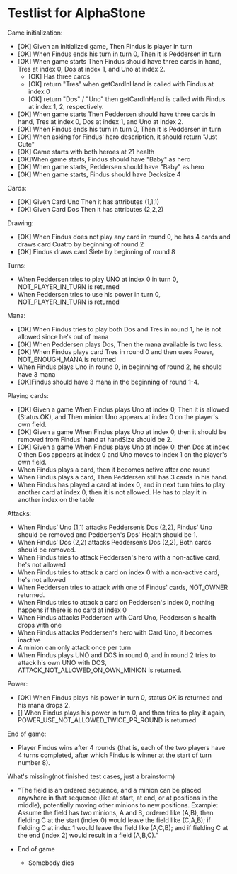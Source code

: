 Testlist for AlphaStone
====

Game initialization:
* [OK] Given an initialized game, Then Findus is player in turn
* [OK] When Findus ends his turn in turn 0, Then it is Peddersen in turn
* [OK] When game starts Then Findus should have three cards in hand, Tres at index 0, Dos at index 1, and Uno at index 2.
  * [OK] Has three cards
  * [OK] return "Tres" when getCardInHand is called with Findus at index 0
  * [OK] return "Dos" / "Uno" then getCardInHand is called with Findus at index 1, 2, respectively.
* [OK] When game starts Then Peddersen should have three cards in hand, Tres at index 0, Dos at index 1, and Uno at index 2.
* [OK] When Findus ends his turn in turn 0, Then it is Peddersen in turn
* [OK] When asking for Findus' hero description, it should return "Just Cute"
* [OK] Game starts with both heroes at 21 health
* [OK]When game starts, Findus should have "Baby" as hero
* [OK] When game starts, Peddersen should have "Baby" as hero
* [OK] When game starts, Findus should have Decksize 4

Cards:
* [OK] Given Card Uno Then it has attributes (1,1,1)
* [OK] Given Card Dos Then it has attributes (2,2,2)

Drawing:
* [OK] When Findus does not play any card in round 0, he has 4 cards and draws card Cuatro by beginning of round 2
* [OK] Findus draws card Siete by beginning of round 8

Turns:
* When Peddersen tries to play UNO at index 0 in turn 0, NOT_PLAYER_IN_TURN is returned
* When Peddersen tries to use his power in turn 0, NOT_PLAYER_IN_TURN is returned

Mana:
* [OK] When Findus tries to play both Dos and Tres in round 1, he is not allowed since he's out of mana
* [OK] When Peddersen plays Dos, Then the mana available is two less.
* [OK] When Findus plays card Tres in round 0 and then uses Power, NOT_ENOUGH_MANA is returned
* When Findus plays Uno in round 0, in beginning of round 2, he should have 3 mana
* [OK]Findus should have 3 mana in the beginning of round 1-4.

Playing cards:
* [OK] Given a game When Findus plays Uno at index 0, Then it is allowed (Status.OK), and Then minion Uno appears at index 0 on the player's own field.
* [OK] Given a game When Findus plays Uno at index 0, then it should be removed from Findus' hand at handSize should be 2.
* [OK] Given a game When Findus plays Uno at index 0, then Dos at index 0 then Dos appears at index 0 and Uno moves to index 1 on the player's own field.
* When Findus plays a card, then it becomes active after one round
* When Findus plays a card, Then Peddersen still has 3 cards in his hand.
* When Findus has played a card at index 0, and in next turn tries to play another card at index 0, then it is not allowed. He has to play it in another index on the table

Attacks:
* When Findus’ Uno (1,1) attacks Peddersen’s Dos (2,2), Findus' Uno should be removed and Peddersen's Dos' Health should be 1.
* When Findus’ Dos (2,2) attacks Peddersen’s Dos (2,2), Both cards should be removed.
* When Findus tries to attack Peddersen's hero with a non-active card, he's not allowed
* When Findus tries to attack a card on index 0 with a non-active card, he's not allowed
* When Peddersen tries to attack with one of Findus' cards, NOT_OWNER returned.
* When Findus tries to attack a card on Peddersen's index 0, nothing happens if there is no card at index 0
* When Findus attacks Peddersen with Card Uno, Peddersen's health drops with one
* When Findus attacks Peddersen's hero with Card Uno, it becomes inactive
* A minion can only attack once per turn
* When Findus plays UNO and DOS in round 0, and in round 2 tries to attack his own UNO with DOS, ATTACK_NOT_ALLOWED_ON_OWN_MINION is returned.

Power:
* [OK] When Findus plays his power in turn 0, status OK is returned and his mana drops 2.
* [] When Findus plays his power in turn 0, and then tries to play it again, POWER_USE_NOT_ALLOWED_TWICE_PR_ROUND is returned

End of game:
* Player Findus wins after 4 rounds (that is, each of the two players have 4 turns completed, after which Findus is winner at the start of turn number 8).

What's missing(not finished test cases, just a brainstorm)
* "The field is an
  ordered sequence, and a minion can be placed anywhere in that sequence (like at
  start, at end, or at positions in the middle), potentially moving other minions to new
  positions. Example: Assume the field has two minions, A and B, ordered like (A,B),
  then fielding C at the start (index 0) would leave the field like (C,A,B); if fielding C at
  index 1 would leave the field like (A,C,B); and if fielding C at the end (index 2) would
  result in a field (A,B,C)."

* End of game
  * Somebody dies
